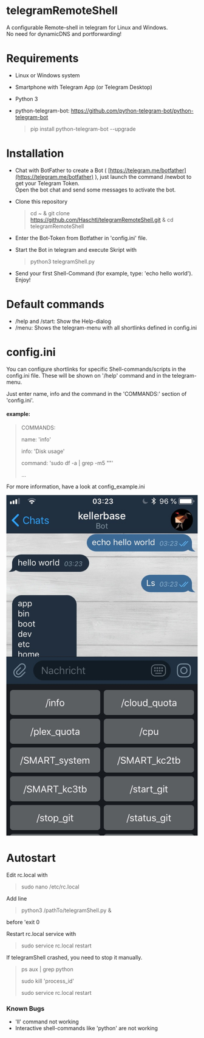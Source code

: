 # telegramRemoteShell
A configurable Remote-shell in telegram for Linux and Windows.  
No need for dynamicDNS and portforwarding!

# Requirements
- Linux or Windows system
- Smartphone with Telegram App (or Telegram Desktop)
- Python 3 
- python-telegram-bot: https://github.com/python-telegram-bot/python-telegram-bot

  > pip install python-telegram-bot --upgrade 

# Installation
- Chat with BotFather to create a Bot ( [https://telegram.me/botfather](https://telegram.me/botfather) ), just launch the command /newbot to get your Telegram Token.  
Open the bot chat and send some messages to activate the bot.
- Clone this repository
  > cd ~ & git clone https://github.com/Haschtl/telegramRemoteShell.git & cd telegramRemoteShell

- Enter the Bot-Token from Botfather in 'config.ini' file.

- Start the Bot in telegram and execute Skript with 
  > python3 telegramShell.py

- Send your first Shell-Command (for example, type: 'echo hello world'). Enjoy!

# Default commands
- /help and /start: Show the Help-dialog
- /menu: Shows the telegram-menu with all shortlinks defined in config.ini

# config.ini
You can configure shortlinks for specific Shell-commands/scripts in the config.ini file. These will be shown on '/help' command and in the telegram-menu.

Just enter name, info and the command in the 'COMMANDS:' section of 'config.ini'.

#### example:
> COMMANDS:
>
> name: 'info' 
>
> info: 'Disk usage'
>
> command: 'sudo df -a | grep -m5 ""'
>
>...

For more information, have a look at config_example.ini

![Example](Example.jpg)

# Autostart

Edit rc.local with
> sudo nano /etc/rc.local

Add line
> python3 /pathTo/telegramShell.py &

before 'exit 0

Restart rc.local service with
> sudo service rc.local restart

If telegramShell crashed, you need to stop it manually.
> ps aux | grep python
>
> sudo kill 'process_id'
>
> sudo service rc.local restart



### Known Bugs
- 'll' command not working
- Interactive shell-commands like 'python' are not working

